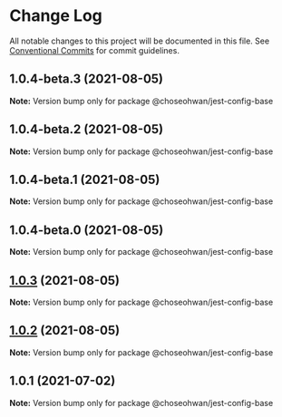 # Change Log

All notable changes to this project will be documented in this file.
See [Conventional Commits](https://conventionalcommits.org) for commit guidelines.

## 1.0.4-beta.3 (2021-08-05)

**Note:** Version bump only for package @choseohwan/jest-config-base





## 1.0.4-beta.2 (2021-08-05)

**Note:** Version bump only for package @choseohwan/jest-config-base





## 1.0.4-beta.1 (2021-08-05)

**Note:** Version bump only for package @choseohwan/jest-config-base





## 1.0.4-beta.0 (2021-08-05)

**Note:** Version bump only for package @choseohwan/jest-config-base





## [1.0.3](https://github.com/ChoSeoHwan/library/compare/@choseohwan/jest-config-base@1.0.2...@choseohwan/jest-config-base@1.0.3) (2021-08-05)

**Note:** Version bump only for package @choseohwan/jest-config-base





## [1.0.2](https://github.com/ChoSeoHwan/library/compare/@choseohwan/jest-config-base@1.0.1...@choseohwan/jest-config-base@1.0.2) (2021-08-05)

**Note:** Version bump only for package @choseohwan/jest-config-base





## 1.0.1 (2021-07-02)

**Note:** Version bump only for package @choseohwan/jest-config-base
